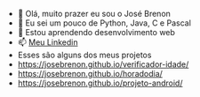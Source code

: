 - 👋 Olá, muito prazer eu sou o José Brenon
- 👀 Eu sei um pouco de Python, Java, C e Pascal
- 🌱 Estou aprendendo desenvolvimento web
- 📫 <a href="https://github.com/josebrenon](https://www.linkedin.com/in/jos%C3%A9-brenon-guilherme-913912169/)" target="_blank">Meu Linkedin </a> 
- Esses são alguns dos meus projetos
- https://josebrenon.github.io/verificador-idade/
- https://josebrenon.github.io/horadodia/
- https://josebrenon.github.io/projeto-android/
<!---
josebrenon/josebrenon is a ✨ special ✨ repository because its `README.md` (this file) appears on your GitHub profile.
You can click the Preview link to take a look at your changes.
--->
